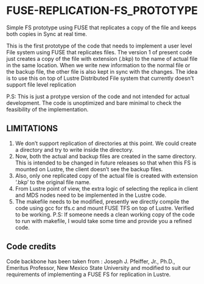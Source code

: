FUSE-REPLICATION-FS_PROTOTYPE
=============================

Simple FS prototype using FUSE that replicates a copy of the file and keeps both copies in Sync at real time.

This is the first prototype of the code that needs to implement a user level File system using FUSE that replicates files. The version 1 of present code just creates a copy of the file with extension (.bkp) to the name of actual file in the same location. When we write new information to the normal file or the backup file, the other file is also kept in sync with the changes. The idea is to use this on top of Lustre Distributed File system that currently doesn't support file level replication

P.S: This is just a protype version of the code and not intended for actual development. The code is unoptimized and bare minimal to check the feasibility of the implementation.

LIMITATIONS
------------
1. We don’t support replication of directories at this point. We could create a directory and try to write inside the directory.
2. Now, both the actual and backup files are created in the same directory. This is intended to be changed in future releases so that when this FS is mounted on Lustre, the client doesn’t see the backup files.
3. Also, only one replicated copy of the actual file is created with extension ‘.bkp’ to the original file name.
4. From Lustre point of view, the extra logic of selecting the replica in client and MDS nodes need to be implemented in the Lustre code.
5. The makefile needs to be modified, presently we directly compile the code using gcc for tfs.c and mount FUSE TFS on top of Lustre. Verified to be working.
P.S: If someone needs a clean working copy of the code to run with makefile, I would take some time and provide you a refined code.


Code credits
------------
Code backbone has been taken from : Joseph J. Pfeiffer, Jr., Ph.D., Emeritus Professor, New Mexico State University and modified to suit our requirements of implementing a FUSE FS for replication in Lustre.


